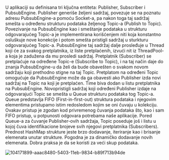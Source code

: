 U aplikaciji su definisana tri ključna entiteta: Publisher, Subscriber i PubsubEngine. Publisher generiše željeni sadržaj, povezuje se na poznatu adresu PubsubEngine-a pomoću Socket-a, pa nakon toga taj sadržaj smešta u određenu strukturu podataka željenog Topic-a (Publish to Topic). Povezivanje na PubsubEngine kao i smeštanje podataka u strukturu odgovarajućeg Topic-a je implementirana korišćenjem niti koja konstantno osluškuje nove konekcije i potom smešta pristigli sadržaj u sturkturu odgovarajućeg Topic-a. PubsubEngine taj sadržaj dalje prosleđuje u Thread koji će za svakog pretplatnika, iz liste pretplaćenih, izvući nit iz ThreadPool-a koja je zadužena da mu prosledi sadržaj. Pretplatnik (Subscriber) se pretplaćuje na određene Topic-e (Subscribe to Topic), i na taj način daje do znanja PubsubEngine-u da želi da bude obavešten o svakom novom sadržaju koji prethodno stigne na taj Topic. Pretplatom na određeni Topic omogućuje da PubsubEngine može da ga obavesti ako Publisher izda novi sadržaj na Topic na koji je pretplaćen. Time biva dodan u listu pretplatnika na PubsubEngine. Novopristigli sadržaj koji određeni Publisher izdaje na odgovarajući Topic se smešta u Queue strukturu podataka tog Topic-a. Queue predstavlja FIFO (First-in-first-out) struktura podataka i njegovim elementima pristupamo istim redosledom kojim se oni čuvaju u kolekciju. Ovakav pristup je zgodan kod privremenog čuvanja podataka što, kao i sam FIFO pristup, u potpunosti odgovara potrebama naše aplikacije. Pored Queue-a za čuvanje Publisher-ovih sadržaja, Topic poseduje još i listu u kojoj čuva identifikacione brojeve svih njegovi pretplatnika (Subscribers). Prednost HashMap strukture jeste brzo dodavanje, iteriranje kao i brisanje elemenata unutar strukture. Pogodna je za dinamičko dodavanje novih elemenata. Dobra praksa je da se koristi za veći skup podataka.

![104171899-aaac8480-5403-11eb-9834-b89f713b94de](https://user-images.githubusercontent.com/105955641/173449004-7bd10974-9abd-4fe4-93c4-b27ea5020a13.png)
